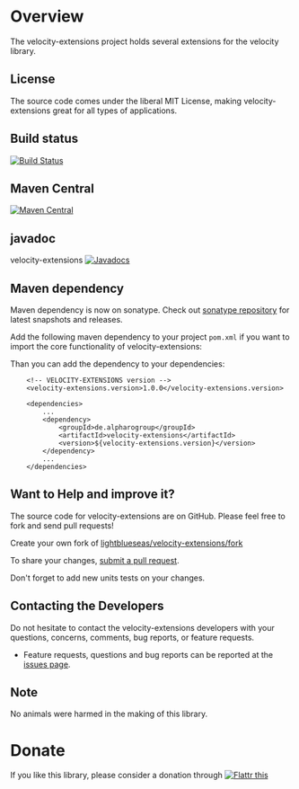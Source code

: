 # Overview

The velocity-extensions project holds several extensions for the velocity library.

## License

The source code comes under the liberal MIT License, making velocity-extensions great for all types of applications.

## Build status
[![Build Status](https://travis-ci.org/lightblueseas/velocity-extensions.svg?branch=master)](https://travis-ci.org/lightblueseas/velocity-extensions)

## Maven Central

[![Maven Central](https://maven-badges.herokuapp.com/maven-central/de.alpharogroup/velocity-extensions/badge.svg)](https://maven-badges.herokuapp.com/maven-central/de.alpharogroup/velocity-extensions)

## javadoc

velocity-extensions [![Javadocs](http://www.javadoc.io/badge/de.alpharogroup/velocity-extensions.svg)](http://www.javadoc.io/doc/de.alpharogroup/velocity-extensions)

## Maven dependency

Maven dependency is now on sonatype.
Check out [sonatype repository](https://oss.sonatype.org/index.html#nexus-search;gav~de.alpharogroup~velocity-extensions~~~) for latest snapshots and releases.

Add the following maven dependency to your project `pom.xml` if you want to import the core functionality of velocity-extensions:

Than you can add the dependency to your dependencies:

		<!-- VELOCITY-EXTENSIONS version -->
		<velocity-extensions.version>1.0.0</velocity-extensions.version>

		<dependencies>
			...
			<dependency>
				<groupId>de.alpharogroup</groupId>
				<artifactId>velocity-extensions</artifactId>
				<version>${velocity-extensions.version}</version>
			</dependency>
			...
		</dependencies>


## Want to Help and improve it? ###

The source code for velocity-extensions are on GitHub. Please feel free to fork and send pull requests!

Create your own fork of [lightblueseas/velocity-extensions/fork](https://github.com/lightblueseas/velocity-extensions/fork)

To share your changes, [submit a pull request](https://github.com/lightblueseas/velocity-extensions/pull/new/develop).

Don't forget to add new units tests on your changes.

## Contacting the Developers

Do not hesitate to contact the velocity-extensions developers with your questions, concerns, comments, bug reports, or feature requests.
- Feature requests, questions and bug reports can be reported at the [issues page](https://github.com/lightblueseas/velocity-extensions/issues).

## Note

No animals were harmed in the making of this library.

# Donate

If you like this library, please consider a donation through 
<a href="https://flattr.com/submit/auto?fid=r7vp62&url=https%3A%2F%2Fgithub.com%2Flightblueseas%2Fvelocity-extensions" target="_blank">
<img src="http://api.flattr.com/button/flattr-badge-large.png" alt="Flattr this" title="Flattr this" border="0" />
</a>
